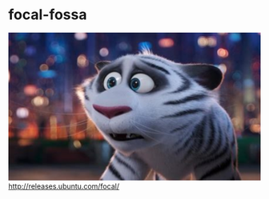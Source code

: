 # focal-fossa 
![](https://github.com/nondejus/focal-fossa/blob/main/ArtBoard%20Image%20(109).jpg)
http://releases.ubuntu.com/focal/
